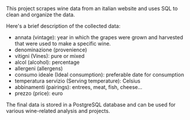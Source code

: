 This project scrapes wine data from an italian website and uses SQL to clean and organize the data.

Here's a brief description of the collected data:
* annata (vintage): year in which the grapes were grown and harvested that were used to make a specific wine.
* denominazione (provenience)
* vitigni (Vines): pure or mixed
* alcol (alcohol): percentage
* allergeni (allergens)
* consumo ideale (Ideal consumption): preferable date for consumption
* temperatura servizio (Serving temperature): Celsius
* abbinamenti (pairings): entrees, meat, fish, cheese... 
* prezzo (price): euro


The final data is stored in a PostgreSQL database and can be used for various wine-related analysis and projects.
